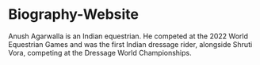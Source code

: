 # Biography-Website
Anush Agarwalla is an Indian equestrian. He competed at the 2022 World Equestrian Games and was the first Indian dressage rider, alongside Shruti Vora, competing at the Dressage World Championships.
